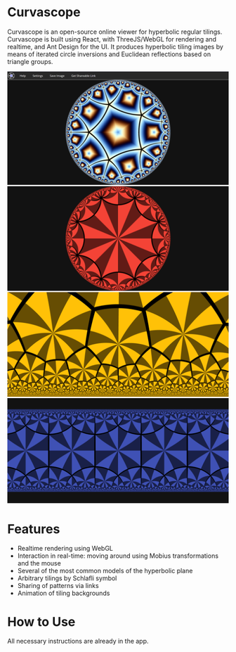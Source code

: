 # Curvascope
Curvascope is an open-source online viewer for hyperbolic regular tilings.  Curvascope is built
using React, with ThreeJS/WebGL for rendering and realtime, and Ant Design for the UI. It produces
hyperbolic tiling images by means of iterated circle inversions and Euclidean reflections based on
triangle groups. 

![Program view](/sample_images/screenshot.png)
![A red {8, 8} hyperbolic tiling with fundamental triangles in the Poincare model](/sample_images/example1.png)
![A multicolored {6, 4} hyperbolic tiling in the half-plane model](/sample_images/example2.png)
![A blue {6, 4} hyperbolic tiling with fundamental triangles in the band model](/sample_images/example3.png)

# Features
- Realtime rendering using WebGL
- Interaction in real-time: moving around using Mobius transformations and the mouse
- Several of the most common models of the hyperbolic plane
- Arbitrary tilings by Schlafli symbol
- Sharing of patterns via links
- Animation of tiling backgrounds

# How to Use
All necessary instructions are already in the app.
